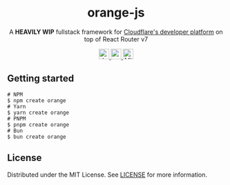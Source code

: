 <h1 align="center">orange-js</h1>

<p align="center">
    A <b>HEAVILY WIP</b> fullstack framework for <a href="https://developers.cloudflare.com/durable-objects/">Cloudflare's developer platform</a> on top of React Router v7
</p>

<p align="center">
  <a href="https://www.npmjs.com/package/@orange-js/orange">
    <img src="https://img.shields.io/npm/v/@orange-js/orange?style=for-the-badge" alt="downloads" height="24">
  </a>
  <a href="https://github.com/zebp/@orange-js/orange/actions">
    <img src="https://img.shields.io/github/actions/workflow/status/zebp/@orange-js/orange/ci.yaml?branch=main&style=for-the-badge" alt="npm version" height="24">
  </a>
  <a href="https://github.com/zebp/@orange-js/orange">
    <img src="https://img.shields.io/badge/license-MIT-green?style=for-the-badge" alt="MIT license" height="24">
  </a>
</p>

## Getting started

```
# NPM
$ npm create orange
# Yarn
$ yarn create orange
# PNPM
$ pnpm create orange
# Bun
$ bun create orange
```

## License

Distributed under the MIT License. See [LICENSE](LICENSE) for more information.
